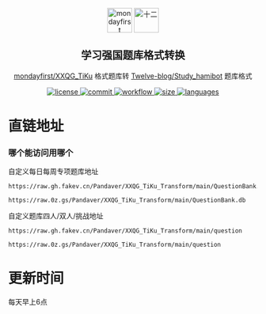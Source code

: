 <p align="center">
    <a href="https://github.com/mondayfirst/XXQG_TiKu"><img width="50px" src="https://avatars.githubusercontent.com/u/50545012" align="center" alt="mondayfirst" /></a>
    <a href="https://github.com/Twelve-blog/Study_hamibot"><img width="50px" src="https://avatars.githubusercontent.com/u/65481267" align="center" alt="十二" /></a>
    <h2 align="center">学习强国题库格式转换</h2>
    <p align="center"><a href="https://github.com/mondayfirst/XXQG_TiKu">mondayfirst/XXQG_TiKu</a> 格式题库转 <a href="https://github.com/Twelve-blog/Study_hamibot">Twelve-blog/Study_hamibot</a> 题库格式</p>
    <p align="center">
        <a href="https://github.com/Pandaver/XXQG_TiKu_Transform/blob/main/LICENSE" target="blank">
            <img src="https://img.shields.io/github/license/Pandaver/XXQG_TiKu_Transform" alt="license"/>
        </a>
        <a href="https://github.com/Pandaver/XXQG_TiKu_Transform/commit/main" target="blank">
            <img src="https://img.shields.io/github/last-commit/Pandaver/XXQG_TiKu_Transform" alt="commit"/>
        </a>
        <a href="https://github.com/Pandaver/XXQG_TiKu_Transform/actions/workflows/transform.yml" target="blank">
            <img src="https://img.shields.io/github/workflow/status/Pandaver/XXQG_TiKu_Transform/XXQG_TiKu_Transform?label=workflow" alt="workflow"/>
        </a>
        <a href="https://github.com/Pandaver/XXQG_TiKu_Transform/blob/main/question" target="blank">
            <img src="https://img.shields.io/github/size/Pandaver/XXQG_TiKu_Transform/question?label=size" alt="size"/>
        </a>
        <a href="https://github.com/Pandaver/XXQG_TiKu_Transform/search?l=javascript" target="blank">
            <img src="https://img.shields.io/github/languages/top/Pandaver/XXQG_TiKu_Transform" alt="languages"/>
        </a>
    </p>
</p>

# 直链地址
### 哪个能访问用哪个

自定义每日每周专项题库地址
```
https://raw.gh.fakev.cn/Pandaver/XXQG_TiKu_Transform/main/QuestionBank.db

https://raw.0z.gs/Pandaver/XXQG_TiKu_Transform/main/QuestionBank.db
```

自定义题库四人/双人/挑战地址
```
https://raw.gh.fakev.cn/Pandaver/XXQG_TiKu_Transform/main/question

https://raw.0z.gs/Pandaver/XXQG_TiKu_Transform/main/question
```

# 更新时间
每天早上6点
